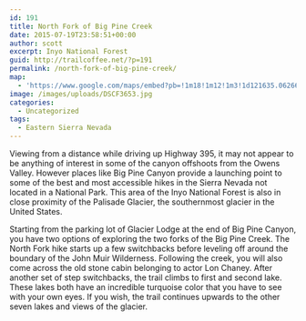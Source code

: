```yaml
---
id: 191
title: North Fork of Big Pine Creek
date: 2015-07-19T23:58:51+00:00
author: scott
excerpt: Inyo National Forest
guid: http://trailcoffee.net/?p=191
permalink: /north-fork-of-big-pine-creek/
map:
  - 'https://www.google.com/maps/embed?pb=!1m18!1m12!1m3!1d121635.0626609637!2d-118.50386100540733!3d37.123924067925515!2m3!1f0!2f0!3f0!3m2!1i1024!2i768!4f13.1!3m3!1m2!1s0x0%3A0xf0d1b92c9556c2a5!2sBig+Pine+Creek+Trailhead!5e1!3m2!1sen!2sus!4v1488760019180'
image: /images/uploads/DSCF3653.jpg
categories:
  - Uncategorized
tags:
  - Eastern Sierra Nevada
---
```

Viewing from a distance while driving up Highway 395, it may not appear to be anything of interest in some of the canyon offshoots from the Owens Valley. However places like Big Pine Canyon provide a launching point to some of the best and most accessible hikes in the Sierra Nevada not located in a National Park. This area of the Inyo National Forest is also in close proximity of the Palisade Glacier, the southernmost glacier in the United States.

Starting from the parking lot of Glacier Lodge at the end of Big Pine Canyon, you have two options of exploring the two forks of the Big Pine Creek. The North Fork hike starts up a few switchbacks before leveling off around the boundary of the John Muir Wilderness. Following the creek, you will also come across the old stone cabin belonging to actor Lon Chaney. After another set of step switchbacks, the trail climbs to first and second lake. These lakes both have an incredible turquoise color that you have to see with your own eyes. If you wish, the trail continues upwards to the other seven lakes and views of the glacier.




